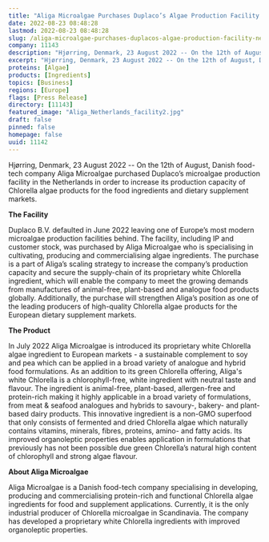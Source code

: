 ```yaml
---
title: "Aliga Microalgae Purchases Duplaco’s Algae Production Facility In The Netherlands"
date: 2022-08-23 08:48:28
lastmod: 2022-08-23 08:48:28
slug: /aliga-microalgae-purchases-duplacos-algae-production-facility-netherlands
company: 11143
description: "Hjørring, Denmark, 23 August 2022 -- On the 12th of August, Danish food-tech company Aliga Microalgae purchased Duplaco’s microalgae production facility in the Netherlands in order to increase its production capacity of Chlorella algae products for the food ingredients and dietary supplement markets.The Facility"
excerpt: "Hjørring, Denmark, 23 August 2022 -- On the 12th of August, Danish food-tech company Aliga Microalgae purchased Duplaco’s microalgae production facility in the Netherlands in order to increase its production capacity of Chlorella algae products for the food ingredients and dietary supplement markets.The Facility"
proteins: [Algae]
products: [Ingredients]
topics: [Business]
regions: [Europe]
flags: [Press Release]
directory: [11143]
featured_image: "Aliga_Netherlands_facility2.jpg"
draft: false
pinned: false
homepage: false
uuid: 11142
---
```

<p>Hjørring, Denmark, 23 August 2022 -- On the 12th of August, Danish food-tech company Aliga Microalgae purchased Duplaco’s microalgae production facility in the Netherlands in order to increase its production capacity of Chlorella algae products for the food ingredients and dietary supplement markets.</p>
<p><strong>The Facility</strong></p>
<p>Duplaco B.V. defaulted in June 2022 leaving one of Europe’s most modern microalgae production facilities behind. The facility, including IP and customer stock, was purchased by Aliga Microalgae who is specialising in cultivating, producing and commercialising algae ingredients. The purchase is a part of Aliga’s scaling strategy to increase the company’s production capacity and secure the supply-chain of its proprietary white Chlorella ingredient, which will enable the company to meet the growing demands from manufactures of animal-free, plant-based and analogue food products globally. Additionally, the purchase will strengthen Aliga’s position as one of the leading producers of high-quality Chlorella algae products for the European dietary supplement markets.</p>
<p><strong>The Product</strong></p>
<p>In July 2022 Aliga Microalgae is introduced its proprietary white Chlorella algae ingredient to European markets - a sustainable complement to soy and pea which can be applied in a broad variety of analogue and hybrid food formulations. As an addition to its green Chlorella offering, Aliga's white Chlorella is a chlorophyll-free, white ingredient with neutral taste and flavour. The ingredient is animal-free, plant-based, allergen-free and protein-rich making it highly applicable in a broad variety of formulations, from meat & seafood analogues and hybrids to savoury-, bakery- and plant-based dairy products. This innovative ingredient is a non-GMO superfood that only consists of fermented and dried Chlorella algae which naturally contains vitamins, minerals, fibres, proteins, amino- and fatty acids. Its improved organoleptic properties enables application in formulations that previously has not been possible due green Chlorella’s natural high content of chlorophyll and strong algae flavour.</p>
<p><strong>About Aliga Microalgae</strong></p>
<p>Aliga Microalgae is a Danish food-tech company specialising in developing, producing and commercialising protein-rich and functional Chlorella algae ingredients for food and supplement applications. Currently, it is the only industrial producer of Chlorella microalgae in Scandinavia. The company has developed a proprietary white Chlorella ingredients with improved organoleptic properties.</p>
